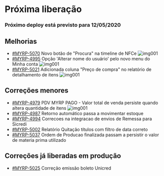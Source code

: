# Próxima liberação

### Próximo deploy está previsto para 12/05/2020

## Melhorias
* [#MYRP-5070](https://devmyrp.atlassian.net/browse/MYRP-5070) Novo botão de "Procura" na timeline de NFCe 
![img001](https://i.imgur.com/miVtX9u.jpg)
* [#MYRP-4995](https://devmyrp.atlassian.net/browse/MYRP-4995) Opção 'Alterar nome do usuário' pelo novo menu do Minha conta
![img001](https://i.imgur.com/MFNcmUP.jpg)
* [#MYRP-5021](https://devmyrp.atlassian.net/browse/MYRP-5021) Adicionada coluna "Preço de compra" no relatório de detalhamento de itens
![img001](https://i.imgur.com/NBmB9TI.jpg)

## Correções menores

* [#MYRP-4979](https://devmyrp.atlassian.net/browse/MYRP-4979) PDV MYRP PAGO - Valor total de venda persiste quando altera quantidade de itens 
![img001](https://i.imgur.com/VUjM02F.jpg)
* [#MYRP-4987](https://devmyrp.atlassian.net/browse/MYRP-4987) Retorno automático passa a movimentar estoque
* [#MYRP-4994](https://devmyrp.atlassian.net/browse/MYRP-4994) Correcoes na integracao de envios de Remessa para Sicredi
* [#MYRP-5002](https://devmyrp.atlassian.net/browse/MYRP-5002) Relatório Quitação títulos com filtro de data correto
* [#MYRP-5037](https://devmyrp.atlassian.net/browse/MYRP-5037) Ordem de Producao finalizada passam a persistir o valor de materia prima utilizado 

## Correções já liberadas em produção
* [#MYRP-5025](https://devmyrp.atlassian.net/browse/MYRP-5025) Correção emissão boleto Unicred
